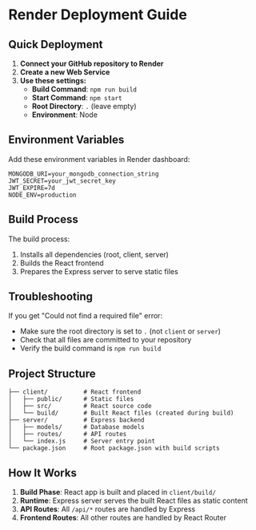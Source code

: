 # Render Deployment Guide

## Quick Deployment

1. **Connect your GitHub repository to Render**
2. **Create a new Web Service**
3. **Use these settings:**
   - **Build Command**: `npm run build`
   - **Start Command**: `npm start`
   - **Root Directory**: `.` (leave empty)
   - **Environment**: Node

## Environment Variables

Add these environment variables in Render dashboard:

```
MONGODB_URI=your_mongodb_connection_string
JWT_SECRET=your_jwt_secret_key
JWT_EXPIRE=7d
NODE_ENV=production
```

## Build Process

The build process:
1. Installs all dependencies (root, client, server)
2. Builds the React frontend
3. Prepares the Express server to serve static files

## Troubleshooting

If you get "Could not find a required file" error:
- Make sure the root directory is set to `.` (not `client` or `server`)
- Check that all files are committed to your repository
- Verify the build command is `npm run build`

## Project Structure

```
├── client/          # React frontend
│   ├── public/      # Static files
│   ├── src/         # React source code
│   └── build/       # Built React files (created during build)
├── server/          # Express backend
│   ├── models/      # Database models
│   ├── routes/      # API routes
│   └── index.js     # Server entry point
└── package.json     # Root package.json with build scripts
```

## How It Works

1. **Build Phase**: React app is built and placed in `client/build/`
2. **Runtime**: Express server serves the built React files as static content
3. **API Routes**: All `/api/*` routes are handled by Express
4. **Frontend Routes**: All other routes are handled by React Router
